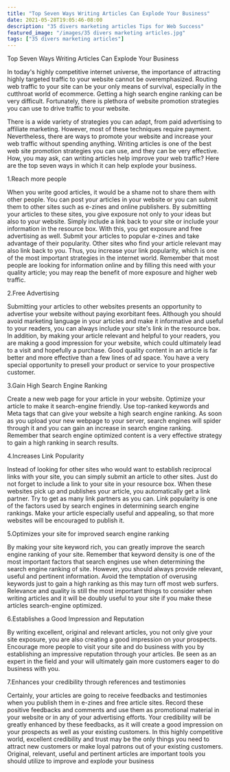 ```yaml
---
title: "Top Seven Ways Writing Articles Can Explode Your Business"
date: 2021-05-28T19:05:46-08:00
description: "35 divers marketing articles Tips for Web Success"
featured_image: "/images/35 divers marketing articles.jpg"
tags: ["35 divers marketing articles"]
---
```


Top Seven Ways Writing Articles Can Explode Your Business


In today's highly competitive internet universe, the importance of attracting highly targeted traffic to your website cannot be overemphasized. Routing web traffic to your site can be your only means of survival, especially in the cutthroat world of ecommerce. Getting a high search engine ranking can be very difficult. Fortunately, there is plethora of website promotion strategies you can use to drive traffic to your website.

There is a wide variety of strategies you can adapt, from paid advertising to affiliate marketing. However, most of these techniques require payment. Nevertheless, there are ways to promote your website and increase your web traffic without spending anything. Writing articles is one of the best web site promotion strategies you can use, and they can be very effective. How, you may ask, can writing articles help improve your web traffic? Here are the top seven ways in which it can help explode your business.

1.Reach more people

When you write good articles, it would be a shame not to share them with other people. You can post your articles in your website or you can submit them to other sites such as e-zines and online publishers. By submitting your articles to these sites, you give exposure not only to your ideas but also to your website. Simply include a link back to your site or include your information in the resource box. With this, you get exposure and free advertising as well. Submit your articles to popular e-zines and take advantage of their popularity. Other sites who find your article relevant may also link back to you. Thus, you increase your link popularity, which is one of the most important strategies in the internet world. Remember that most people are looking for information online and by filling this need with your quality article; you may reap the benefit of more exposure and higher web traffic.

2.Free Advertising 

Submitting your articles to other websites presents an opportunity to advertise your website without paying exorbitant fees. Although you should avoid marketing language in your articles and make it informative and useful to your readers, you can always include your site's link in the resource box. In addition, by making your article relevant and helpful to your readers, you are making a good impression for your website, which could ultimately lead to a visit and hopefully a purchase. Good quality content in an article is far better and more effective than a few lines of ad space. You have a very special opportunity to presell your product or service to your prospective customer. 

3.Gain High Search Engine Ranking

Create a new web page for your article in your website. Optimize your article to make it search-engine friendly. Use top-ranked keywords and Meta tags that can give your website a high search engine ranking. As soon as you upload your new webpage to your server, search engines will spider through it and you can gain an increase in search engine ranking. Remember that search engine optimized content is a very effective strategy to gain a high ranking in search results.

4.Increases Link Popularity

Instead of looking for other sites who would want to establish reciprocal links with your site, you can simply submit an article to other sites. Just do not forget to include a link to your site in your resource box. When these websites pick up and publishes your article, you automatically get a link partner. Try to get as many link partners as you can. Link popularity is one of the factors used by search engines in determining search engine rankings. Make your article especially useful and appealing, so that more websites will be encouraged to publish it.

5.Optimizes your site for improved search engine ranking

By making your site keyword rich, you can greatly improve the search engine ranking of your site. Remember that keyword density is one of the most important factors that search engines use when determining the search engine ranking of site. However, you should always provide relevant, useful and pertinent information. Avoid the temptation of overusing keywords just to gain a high ranking as this may turn off most web surfers. Relevance and quality is still the most important things to consider when writing articles and it will be doubly useful to your site if you make these articles search-engine optimized.

6.Establishes a Good Impression and Reputation

By writing excellent, original and relevant articles, you not only give your site exposure, you are also creating a good impression on your prospects. Encourage more people to visit your site and do business with you by establishing an impressive reputation through your articles. Be seen as an expert in the field and your will ultimately gain more customers eager to do business with you.

7.Enhances your credibility through references and testimonies

Certainly, your articles are going to receive feedbacks and testimonies when you publish them in e-zines and free article sites. Record these positive feedbacks and comments and use them as promotional material in your website or in any of your advertising efforts. Your credibility will be greatly enhanced by these feedbacks, as it will create a good impression on your prospects as well as your existing customers. In this highly competitive world, excellent credibility and trust may be the only things you need to attract new customers or make loyal patrons out of your existing customers. Original, relevant, useful and pertinent articles are important tools you should utilize to improve and explode your business

